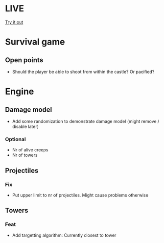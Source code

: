 # LIVE
[Try it out](https://lucb31.github.io/game-engine-go/)

# Survival game
## Open points
- Should the player be able to shoot from within the castle? Or pacified?

# Engine

## Damage model
- Add some randomization to demonstrate damage model (might remove / disable later) 

### Optional
- Nr of alive creeps
- Nr of towers

## Projectiles
### Fix
- Put upper limit to nr of projectiles. Might cause problems otherwise

## Towers

### Feat
- Add targetting algorithm: Currently closest to tower 

